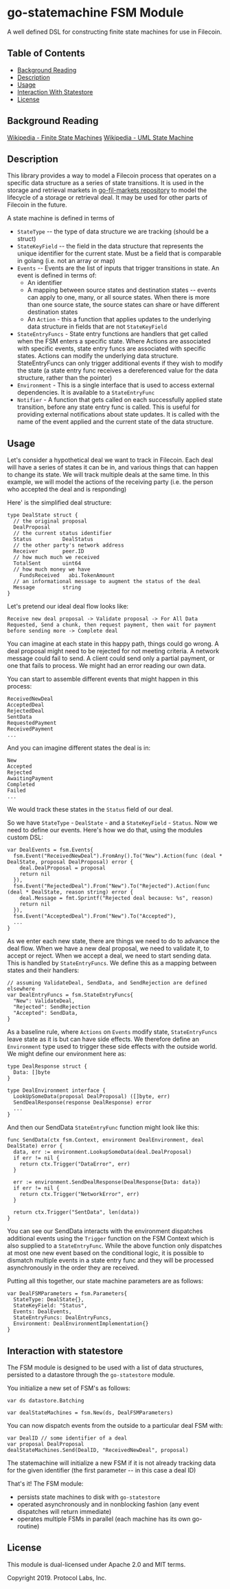 # go-statemachine FSM Module

A well defined DSL for constructing finite state machines for use in Filecoin.


## Table of Contents

* [Background Reading](./README.md#background-reading)
* [Description](./README.md#description)
* [Usage](./README.md#usage)
* [Interaction With Statestore](./README.md#interaction-with-statestore)
* [License](./README.md#license)

## Background Reading

[Wikipedia - Finite State Machines](https://en.wikipedia.org/wiki/Finite-state_machine)
[Wikipedia - UML State Machine](https://en.wikipedia.org/wiki/UML_state_machine)

## Description

This library provides a way to model a Filecoin process that operates on a specific data structure as a series of state transitions. It is used in the storage and retrieval markets in [go-fil-markets repository](https://github.com/filecoin-project/go-fil-markets) to model the lifecycle of a storage or retrieval deal. It may be used for other parts of Filecoin in the future.

A state machine is defined in terms of

- `StateType` -- the type of data structure we are tracking (should be a struct)
- `StateKeyField` -- the field in the data structure that represents the unique identifier for the current state. Must be a field that is comparable in golang (i.e. not an array or map)
- `Events` -- Events are the list of inputs that trigger transitions in state. An event is defined in terms of:
  - An identifier
  - A mapping between source states and destination states -- events can apply to one, many, or all source states. When there is more than one source state, the source states can share or have different destination states
  - An `Action` - this a function that applies updates to the underlying data structure in fields that are not `StateKeyField`
- `StateEntryFuncs` - State entry functions are handlers that get called when the FSM enters a specific state. Where Actions are associated with specific events, state entry funcs are associated with specific states. Actions can modify the underlying data structure. StateEntryFuncs can only trigger additional events if they wish to modify the state (a state entry func receives a dereferenced value for the data structure, rather than the pointer)
- `Environment` - This is a single interface that is used to access external dependencies. It is available to a `StateEntryFunc`
- `Notifier` - A function that gets called on each successfully applied state transition, before any state entry func is called. This is useful for providing external notifications about state updates. It is called with the name of the event applied and the current state of the data structure.

## Usage

Let's consider a hypothetical deal we want to track in Filecoin. Each deal will have a series of states it can be in, and various things that can happen to change its state. We will track multiple deals at the same time. In this example, we will model the actions of the receiving party (i.e. the person who accepted the deal and is responding)

Here' is the simplified deal structure:

```golang
type DealState struct {
  // the original proposal
  DealProposal
  // the current status identifier
  Status          DealStatus
  // the other party's network address
  Receiver        peer.ID
  // how much much we received
  TotalSent       uint64
  // how much money we have
	FundsReceived   abi.TokenAmount
  // an informational message to augment the status of the deal
  Message         string
}
```

Let's pretend our ideal deal flow looks like:

```
Receive new deal proposal -> Validate proposal -> For All Data Requested, Send a chunk, then request payment, then wait for payment before sending more -> Complete deal
```

You can imagine at each state in this happy path, things could go wrong. A deal proposal might need to be rejected for not meeting criteria. A network message could fail to send. A client could send only a partial payment, or one that fails to process. We might had an error reading our own data.

You can start to assemble different events that might happen in this process:

```
ReceivedNewDeal
AcceptedDeal
RejectedDeal
SentData
RequestedPayment
ReceivedPayment
...
```

And you can imagine different states the deal is in:

```
New
Accepted
Rejected
AwaitingPayment
Completed
Failed
...
```

We would track these states in the `Status` field of our deal.

So we have `StateType` - `DealState` - and a `StateKeyField` - `Status`. Now we need to define our events. Here's how we do that, using the modules custom DSL:

```golang
var DealEvents = fsm.Events{
  fsm.Event("ReceivedNewDeal").FromAny().To("New").Action(func (deal * DealState, proposal DealProposal) error {
    deal.DealProposal = proposal
    return nil
  }),
  fsm.Event("RejectedDeal").From("New").To("Rejected").Action(func (deal * DealState, reason string) error {
    deal.Message = fmt.Sprintf("Rejected deal because: %s", reason)
    return nil
  }),
  fsm.Event("AcceptedDeal").From("New").To("Accepted"),
  ...
}
```

As we enter each new state, there are things we need to do to advance the deal flow. When we have a new deal proposal, we need to validate it, to accept or reject. When we accept a deal, we need to start sending data. This is handled by `StateEntryFuncs`. We define this as a mapping between states and their handlers:

```golang
// assuming ValidateDeal, SendData, and SendRejection are defined elsewhere
var DealEntryFuncs = fsm.StateEntryFuncs{
  "New": ValidateDeal,
  "Rejected": SendRejection
  "Accepted": SendData,
}
```

As a baseline rule, where `Actions` on `Events` modify state, `StateEntryFuncs` leave state as it is but can have side effects. We therefore define an `Environment` type used to trigger these side effects with the outside world. We might define our environment here as:

```golang
type DealResponse struct {
  Data: []byte
}

type DealEnvironment interface {
  LookUpSomeData(proposal DealProposal) ([]byte, err)
  SendDealResponse(response DealResponse) error
  ...
}
```

And then our SendData `StateEntryFunc` function might look like this:

```golang
func SendData(ctx fsm.Context, environment DealEnvironment, deal DealState) error {
  data, err := environment.LookupSomeData(deal.DealProposal)
  if err != nil {
    return ctx.Trigger("DataError", err)
  }

  err := environment.SendDealResponse(DealResponse{Data: data})
  if err != nil {
    return ctx.Trigger("NetworkError", err)
  }

  return ctx.Trigger("SentData", len(data))
}
```

You can see our SendData interacts with the environment dispatches additional events using the `Trigger` function on the FSM Context which is also supplied to a `StateEntryFunc`. While the above function only dispatches at most one new event based on the conditional logic, it is possible to dismatch multiple events in a state entry func and they will be processed asynchronously in the order they are received.

Putting all this together, our state machine parameters are as follows:

```golang
var DealFSMParameters = fsm.Parameters{
  StateType: DealState{},
  StateKeyField: "Status",
  Events: DealEvents,
  StateEntryFuncs: DealEntryFuncs,
  Environment: DealEnvironmentImplementation{}
}
```

## Interaction with statestore

The FSM module is designed to be used with a list of data structures, persisted to a datastore through the `go-statestore` module.

You initialize a new set of FSM's as follows:

```golang
var ds datastore.Batching

var dealStateMachines = fsm.New(ds, DealFSMParameters)
```

You can now dispatch events from the outside to a particular deal FSM with:

```golang
var DealID // some identifier of a deal
var proposal DealProposal
dealStateMachines.Send(DealID, "ReceivedNewDeal", proposal)
```

The statemachine will initialize a new FSM if it is not already tracking data for the given identifier (the first parameter -- in this case a deal ID)

That's it! The FSM module:

- persists state machines to disk with `go-statestore`
- operated asynchronously and in nonblocking fashion (any event dispatches will return immediate)
- operates multiple FSMs in parallel (each machine has its own go-routine)

## License

This module is dual-licensed under Apache 2.0 and MIT terms.

Copyright 2019. Protocol Labs, Inc.
